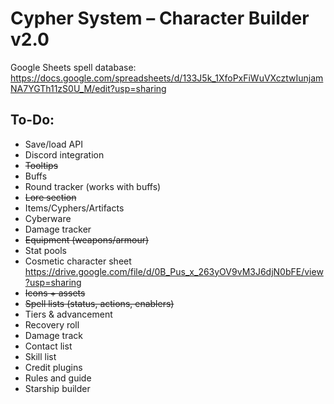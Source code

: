 # Cypher System – Character Builder v2.0
Google Sheets spell database:
https://docs.google.com/spreadsheets/d/133J5k_1XfoPxFiWuVXcztwIunjamNA7YGTh11zS0U_M/edit?usp=sharing

## To-Do:
* Save/load API
* Discord integration
* ~~Tooltips~~
* Buffs
* Round tracker (works with buffs)
* ~~Lore section~~
* Items/Cyphers/Artifacts
* Cyberware
* Damage tracker
* ~~Equipment (weapons/armour)~~
* Stat pools
* Cosmetic character sheet https://drive.google.com/file/d/0B_Pus_x_263yOV9vM3J6djN0bFE/view?usp=sharing
* ~~Icons + assets~~
* ~~Spell lists (status, actions, enablers)~~
* Tiers & advancement
* Recovery roll
* Damage track
* Contact list
* Skill list
* Credit plugins
* Rules and guide
* Starship builder
